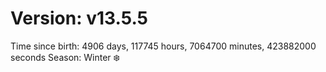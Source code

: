 # Version: v13.5.5
Time since birth: 4906 days, 117745 hours, 7064700 minutes, 423882000 seconds
Season: Winter ❄️
